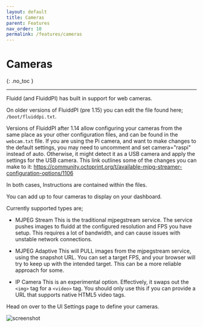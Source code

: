 ```yaml
---
layout: default
title: Cameras
parent: Features
nav_order: 10
permalink: /features/cameras
---
```


# Cameras
{: .no_toc }

---

Fluidd (and FluiddPI) has built in support for web cameras.

On older versions of FluiddPI (pre 1.15) you can edit the file found here;
`/boot/fluiddpi.txt`.

Versions of FluiddPI after 1.14 allow configuring your cameras from the same
place as your other configuration files, and can be found in the `webcam.txt`
file. If you are using the Pi camera, and want to make changes to the default settings, you may need to uncomment and set camera="raspi" instead of auto. Otherwise, it might detect it as a USB camera and apply the settings for the USB camera. This link outlines some of the changes you can make to it: https://community.octoprint.org/t/available-mjpg-streamer-configuration-options/1106

In both cases, Instructions are contained within the files.

You can add up to four cameras to display on your dashboard.

Currently supported types are;

- MJPEG Stream
  This is the traditional mjpegstream service. The service pushes images to
  fluidd at the configured resolution and FPS you have setup. This requires
  a lot of bandwidth, and can cause issues with unstable network connections.

- MJPEG Adaptive
  This will PULL images from the mjpegstream service, using the snapshot URL.
  You can set a target FPS, and your browser will try to keep up with the
  intended target. This can be a more reliable approach for some.

- IP Camera
  This is an experimental option. Effectively, it swaps out the `<img>` tag
  for a `<video>` tag. You should only use this if you can provide a URL
  that supports native HTML5 video tags.

Head on over to the UI Settings page to define your cameras.

![screenshot](/assets/images/camera_settings.png)
